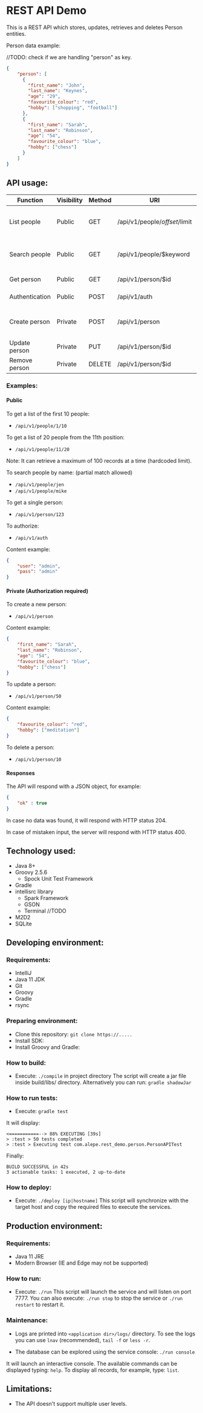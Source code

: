# REST API Demo

This is a REST API which stores, updates, retrieves and deletes Person entities.

Person data example:

//TODO: check if we are handling "person" as key.
```json
{
    "person": [
      { 
        "first_name": "John",
        "last_name": "Keynes",
        "age": "29",
        "favourite_colour": "red",
        "hobby": ["shopping", "football"]
      },
      { 
        "first_name": "Sarah",
        "last_name": "Robinson",
        "age": "54",
        "favourite_colour": "blue",
        "hobby": ["chess"]
      }
    ]
}
```

## API usage:

| Function       | Visibility | Method   | URI                               | Response                          |
|----------------|------------|----------|-----------------------------------|-----------------------------------|
| List people    | Public     | GET      | /api/v1/people/$offset/$limit     | Array of objects : people list    |
| Search people  | Public     | GET      | /api/v1/people/$keyword           | Array of objects : people list    |
| Get person     | Public     | GET      | /api/v1/person/$id                | Object : person                   |
| Authentication | Public     | POST     | /api/v1/auth                      | Object : status                   |
| Create person  | Private    | POST     | /api/v1/person                    | Object : new id and status        |
| Update person  | Private    | PUT      | /api/v1/person/$id                | Object : status                   |
| Remove person  | Private    | DELETE   | /api/v1/person/$id                | Object : status                   |

### Examples:

#### Public 

To get a list of the first 10 people:
* `/api/v1/people/1/10`

To get a list of 20 people from the 11th position:
* `/api/v1/people/11/20`

Note: It can retrieve a maximum of 100 records at a time (hardcoded limit).

To search people by name: (partial match allowed)
* `/api/v1/people/jen`
* `/api/v1/people/mike`

To get a single person:
* `/api/v1/person/123`

To authorize:
* `/api/v1/auth`

Content example:
```json
{
    "user": "admin",
    "pass": "admin"
}
```

#### Private (Authorization required)

To create a new person:
* `/api/v1/person`

Content example:
```json
{ 
    "first_name": "Sarah",
    "last_name": "Robinson",
    "age": "54",
    "favourite_colour": "blue",
    "hobby": ["chess"]
}
```

To update a person:
* `/api/v1/person/50`

Content example:
```json
{ 
    "favourite_colour": "red",
    "hobby": ["meditation"]
}
```

To delete a person:
* `/api/v1/person/10`

#### Responses

The API will respond with a JSON object, for example:
```json
{
    "ok" : true
}
```
In case no data was found, it will respond with HTTP status 204.

In case of mistaken input, the server will respond with HTTP status 400.

## Technology used:
* Java 8+
* Groovy 2.5.6
	* Spock Unit Test Framework
* Gradle
* intellisrc library
	* Spark Framework
	* GSON
	* Terminal //TODO
* M2D2
* SQLite

## Developing environment:

### Requirements:
* IntelliJ
* Java 11 JDK
* Git
* Groovy
* Gradle
* rsync

### Preparing environment:
* Clone this repository: `git clone https://.....`
* Install SDK:
* Install Groovy and Gradle:

### How to build:
* Execute: `./compile` in project directory
The script will create a jar file inside build/libs/ directory.
Alternatively you can run: `gradle shadowJar`

### How to run tests:
* Execute: `gradle test`

It will display:
```
<===========--> 88% EXECUTING [39s]
> :test > 50 tests completed
> :test > Executing test com.alepe.rest_demo.person.PersonAPITest
```
Finally:
```
BUILD SUCCESSFUL in 42s
3 actionable tasks: 1 executed, 2 up-to-date
```

### How to deploy:
* Execute: `./deploy [ip|hostname]`
This script will synchronize with the target host and copy the
required files to execute the services.

## Production environment:

### Requirements:
* Java 11 JRE
* Modern Browser (IE and Edge may not be supported)

### How to run:
* Execute: `./run`
This script will launch the service and will listen on port 7777.
You can also execute: `./run stop` to stop the service or
`./run restart` to restart it.

### Maintenance:
* Logs are printed into `<application dir>/logs/` directory. 
To see the logs you can use `lnav` (recommended), `tail -f` or `less -r`.

* The database can be explored using the service console:
`./run console`

It will launch an interactive console. The available commands can be displayed
typing: `help`. To display all records, for example, type: `list`.

## Limitations:

* The API doesn't support multiple user levels.
